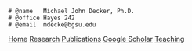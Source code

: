 
<div markdown="1" class="header">

<div markdown="1" class="contact" class="comment">

    # @name   Michael John Decker, Ph.D.
    # @office Hayes 242
    # @email  mdecke@bgsu.edu

</div>

<div markdown="1" class="menu">

[Home](index.html "Home page")
[Research](research.html "A brief description of my research")
[Publications](publications.html "List of all publications")
[Google Scholar](https://scholar.google.com/citations?user=2E-jE6IAAAAJ&hl=en "Publications and # citations")
[Teaching](teaching.html "Previous teaching")

</div>



</div>
